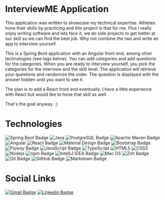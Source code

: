 # InterviewME Application

This application was written to showcase my technical expertise.  Athletes hone their skills by practicing and this project is that for me.  Plus I really enjoy writing software and lets face it, we do side projects to get better at our skill so we can find the best job.  Why not combine the two and write an app to interview yourself.

This is a Spring Boot application with an Angular front end, among other technologies (see tags below).  You can add categories and add questions for the categories.  When you are ready to interview yourself, you pick the categories for the interview and the skill level.  The application will retrieve your questions and randomize the order.  The question is displayed with the answer hidden until you want to see it.

The plan is to add a React front end eventually.  I have a little experience with React but would like to hone that skill as well.

That's the goal anyway.  :)

# Technologies

![Spring Boot Badge](https://img.shields.io/badge/Spring%20Boot-6DB33F?logo=springboot&logoColor=white&style=plastic)
![Java](https://img.shields.io/badge/Java-ED8B00?style=plastic&logo=java&logoColor=white)
![PostgreSQL Badge](https://img.shields.io/badge/PostgreSQL-4169E1?logo=postgresql&logoColor=white&style=plastic)
![Apache Maven Badge](https://img.shields.io/badge/Apache%20Maven-C71A36?logo=apachemaven&logoColor=white&style=plastic)
![Angular](https://img.shields.io/badge/Angular-DD0031?style=plastic&logo=angular&logoColor=white)
![React Badge](https://img.shields.io/badge/React-61DAFB?logo=react&logoColor=black&style=plastic)
![Material Design Badge](https://img.shields.io/badge/Material%20Design-757575?logo=materialdesign&logoColor=white&style=plastic)
![Bootstrap Badge](https://img.shields.io/badge/Bootstrap-7952B3?logo=bootstrap&logoColor=white&style=plastic)
![Flyway Badge](https://img.shields.io/badge/Flyway-CC0200?logo=flyway&logoColor=white&style=plastic)
![JavaScript Badge](https://img.shields.io/badge/JavaScript-F7DF1E?logo=javascript&logoColor=black&style=plastic)
![TypeScript](https://img.shields.io/badge/-TypeScript-007ACC?style=plastic&logo=typescript&logoColor=white)
![HTML5](https://img.shields.io/badge/-HTML5-E34F26?style=plastic&logo=html5&logoColor=white)
![CSS3](https://img.shields.io/badge/-CSS3-1572B6?style=plastic&logo=css3)
![Nodejs](https://img.shields.io/badge/-Nodejs-black?style=plastic&logo=Node.js)
![npm Badge](https://img.shields.io/badge/npm-CB3837?logo=npm&logoColor=fff&style=plastic)
![IntelliJ IDEA Badge](https://img.shields.io/badge/IntelliJ%20IDEA-000?logo=intellijidea&logoColor=white&style=plastic)
![Mac OS](https://img.shields.io/badge/mac%20os-000000?style=plastic&logo=apple&logoColor=white)
![Zsh Badge](https://img.shields.io/badge/Zsh-F15A24?logo=zsh&logoColor=white&style=plastic)
![Git Badge](https://img.shields.io/badge/Git-F05032?logo=git&logoColor=fff&style=plastic)
![GitHub Badge](https://img.shields.io/badge/GitHub-181717?logo=github&logoColor=fff&style=plastic)
![Markdown Badge](https://img.shields.io/badge/Markdown-000?logo=markdown&logoColor=fff&style=plastic)


# Social Links

[![Gmail Badge](https://img.shields.io/badge/Gmail-D14836?style=plastic&logo=gmail&logoColor=white&link=mailto:scurtis7@gmail.com)](mailto:scurtis7@gmail.com)
[![Linkedin Badge](https://img.shields.io/badge/LinkedIn-0077B5?style=plastic&logo=Linkedin&logoColor=white&link=https://www.linkedin.com/in/steve-curtis-1b6b3937/)](https://www.linkedin.com/in/steve-curtis-1b6b3937/)
